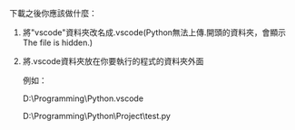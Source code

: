 下載之後你應該做什麼：
1. 將"vscode"資料夾改名成.vscode(Python無法上傳.開頭的資料夾，會顯示The file is hidden.)
2. 將.vscode資料夾放在你要執行的程式的資料夾外面
   
   例如：

   D:\Programming\Python\.vscode
   
   D:\Programming\Python\Project\test.py
